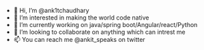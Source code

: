 - 👋 Hi, I’m @ank1tchaudhary
- 👀 I’m interested in making the world code native
- 🌱 I’m currently working on java/spring boot/Angular/react/Python
- 💞️ I’m looking to collaborate on anything which can intrest me
- 📫 You can reach me @ankit_speaks on twitter

<!---
ank1tchaudhary/ank1tchaudhary is a ✨ special ✨ repository because its `README.md` (this file) appears on your GitHub profile.
You can click the Preview link to take a look at your changes.
--->
